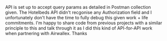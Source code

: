 API is set up to accept query params as detailed in Postman collection given.
The Hotelbeds API didn't recgonise any Authorization field and I unfortunately don't have the time to fully debug this given work + life commitments.
I'm happy to share code from previous projects with a similar principle to this and talk through it as I did this kind of API-for-API work when partnering with Airwallex.
Thanks